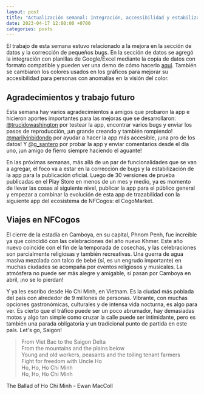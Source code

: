 ```yaml
---
layout: post
title: "Actualización semanal: Integración, accessibilidad y estabilización"
date: 2023-04-17 12:00:00 +0700
categories: posts
---
```


El trabajo de esta semana estuvo relacionado a la mejora en la sección de datos y la corrección de pequeños bugs. En la sección de datos se agregó la integración con planillas de Google/Excel mediante la copia de datos con formato compatible y pueden ver una demo de cómo hacerlo [aquí](https://www.instagram.com/p/Cq7aBVLBi-i/). También se cambiaron los colores usados en los gráficos para mejorar su accesibilidad para personas con anomalías en la visión del color.

## Agradecimientos y trabajo futuro

Esta semana hay varios agradecimientos a amigos que probaron la app e hicieron aportes importantes para las mejoras que se desarrollaron:
[@trucidowashington](https://www.instagram.com/trucidowashington/) por testear la app, encontrar varios bugs y enviar los pasos de reproducción, ¡un grande creando y también rompiendo! [@marilyinbidondo](https://www.instagram.com/marilynbidondo/) por ayudar a hacer la app más accesible, ¡una pro de los datos! Y [@g_santero](https://www.instagram.com/g_santero/) por probar la app y enviar comentarios desde el día uno, ¡un amigo de fierro siempre haciendo el aguante!

En las próximas semanas, más allá de un par de funcionalidades que se van a agregar, el foco va a estar en la corrección de bugs y la estabilización de la app para la publicación oficial. Luego de 30 versiones de prueba publicadas en el Play Store en menos de un mes y medio, ya es momento de llevar las cosas al siguiente nivel, publicar la app para el público general y empezar a combinar la evolución de esta app de trazabilidad con la siguiente app del ecosistema de NFCogos: el CogoMarket.

## Viajes en NFCogos

El cierre de la estadía en Camboya, en su capital, Phnom Penh, fue increíble ya que coincidió con las celebraciones del año nuevo Khmer. Este año nuevo coincide con el fin de la temporada de cosechas, y las celebraciones son parcialmente religiosas y también recreativas. Una guerra de agua masiva mezclada con talco de bebé (sí, es un engrudo importante) en muchas ciudades se acompaña por eventos religiosos y musicales. La atmósfera no puede ser más alegre y amigable, si pasan por Camboya en abril, ¡no se lo pierdan!

Y ya les escribo desde Ho Chi Minh, en Vietnam. Es la ciudad más poblada del país con alrededor de 9 millones de personas. Vibrante, con muchas opciones gastronómicas, culturales y de intensa vida nocturna, es algo para ver. Es cierto que el tráfico puede ser un poco abrumador, hay demasiadas motos y algo tan simple como cruzar la calle puede ser intimidante, pero es también una parada obligatoria y un tradicional punto de partida en este país. Let's go, Saigon!

> From Viet Bac to the Saigon Delta  
> From the mountains and the plains below  
> Young and old workers, peasants and the toiling tenant farmers  
> Fight for freedom with Uncle Ho  
> Ho, Ho, Ho Chi Minh  
> Ho, Ho, Ho Chi Minh

The Ballad of Ho Chi Minh - Ewan MacColl
